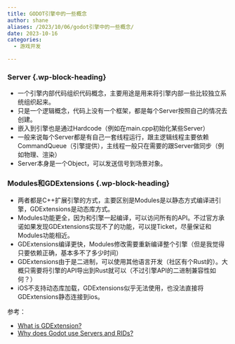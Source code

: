 ```yaml
---
title: GODOT引擎中的一些概念
author: shane
aliases: /2023/10/06/godot引擎中的一些概念/
date: 2023-10-16
categories:
  - 游戏开发

---
```

### Server {.wp-block-heading}

<ul class="wp-block-list">
  <li>
    一个引擎内部代码组织代码概念，主要用途是用来将引擎内部一些比较独立系统组织起来。
  </li>
  <li>
    只是一个逻辑概念，代码上没有一个框架，都是每个Server按照自己的情况去创建。
  </li>
  <li>
    嵌入到引擎也是通过Hardcode（例如在main.cpp初始化某些Server）
  </li>
  <li>
    一般来说每个Server都是有自己一套线程运行，跟主逻辑线程主要依赖CommandQueue（引擎提供），主线程一般只在需要的跟Server做同步（例如物理、渲染）
  </li>
  <li>
    Server本身是一个Object，可以发送信号到场景对象。<br />
  </li>
</ul>

### Modules和GDExtensions {.wp-block-heading}

<ul class="wp-block-list">
  <li>
    两者都是C++扩展引擎的方式，主要区别是Modules是以静态方式编译进引擎，GDExtensions是动态库方式。
  </li>
  <li>
    Modules功能更全，因为和引擎一起编译，可以访问所有的API。不过官方承诺如果发现GDExtensions实现不了的功能，可以提Ticket，尽量保证和Modules功能相近。
  </li>
  <li>
    GDExtensions编译更快，Modules修改需要重新编译整个引擎（但是我觉得只要依赖正确，基本多不了多少时间）
  </li>
  <li>
    GDExtensions由于是二进制，可以使用其他语言开发（社区有个Rust的）。大概只需要将引擎的API导出到Rust就可以（不过引擎API的二进制兼容性如何？）
  </li>
  <li>
    iOS不支持动态库加载，GDExtensions似乎无法使用，也没法直接将GDExtensions静态连接到ios。
  </li>
</ul>



参考：

<ul class="wp-block-list">
  <li>
    <a href="https://docs.godotengine.org/en/stable/tutorials/scripting/gdextension/what_is_gdextension.html">What is GDExtension?</a>
  </li>
  <li>
    <a href="https://godotengine.org/article/why-does-godot-use-servers-and-rids/">Why does Godot use Servers and RIDs?</a>
  </li>
</ul>